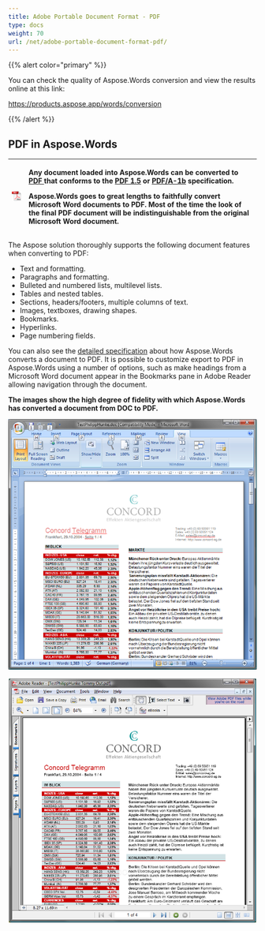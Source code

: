 ```yaml
---
title: Adobe Portable Document Format - PDF
type: docs
weight: 70
url: /net/adobe-portable-document-format-pdf/
---
```


{{% alert color="primary" %}} 

You can check the quality of Aspose.Words conversion and view the results online at this link:

<https://products.aspose.app/words/conversion>

{{% /alert %}} 


## **PDF in Aspose.Words**

|![todo:image_alt_text](adobe-portable-document-format-pdf_1.png)|<p>Any document loaded into Aspose.Words can be converted to [PDF ](https://wiki.fileformat.com/view/pdf/)that conforms to the [PDF 1.5](http://en.wikipedia.org/wiki/PDF/A) or [PDF/A-1b](https://wiki.fileformat.com/view/pdf/a/) specification.</p><p>Aspose.Words goes to great lengths to faithfully convert Microsoft Word documents to PDF. Most of the time the look of the final PDF document will be indistinguishable from the original Microsoft Word document.</p>|
| :- | :- |
The Aspose solution thoroughly supports the following document features when converting to PDF:

- Text and formatting.
- Paragraphs and formatting.
- Bulleted and numbered lists, multilevel lists.
- Tables and nested tables.
- Sections, headers/footers, multiple columns of text.
- Images, textboxes, drawing shapes.
- Bookmarks.
- Hyperlinks.
- Page numbering fields.


You can also see the [detailed specification](/words/net/document-interoperability-html/) about how Aspose.Words converts a document to PDF. It is possible to customize export to PDF in Aspose.Words using a number of options, such as make headings from a Microsoft Word document appear in the Bookmarks pane in Adobe Reader allowing navigation through the document.


**The images show the high degree of fidelity with which Aspose.Words has converted a document from DOC to PDF.** 

![todo:image_alt_text](adobe-portable-document-format-pdf_2.png)




![todo:image_alt_text](adobe-portable-document-format-pdf_3.png)
